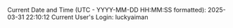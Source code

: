Current Date and Time (UTC - YYYY-MM-DD HH:MM:SS formatted): 2025-03-31 22:10:12
Current User's Login: luckyaiman
